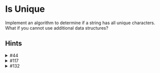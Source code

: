 # Is Unique

Implement an algorithm to determine if a string has all unique characters. What if you cannot use additional data structures?

## Hints

<details>
  <summary>#44</summary>
  Try a hash table.
</details>

<details>
  <summary>#117</summary>
  Could a bit vector be useful?
</details>

<details>
  <summary>#132</summary>
  Can you solve it in O(N log N) time? What might a solution like that look like?
</details>
